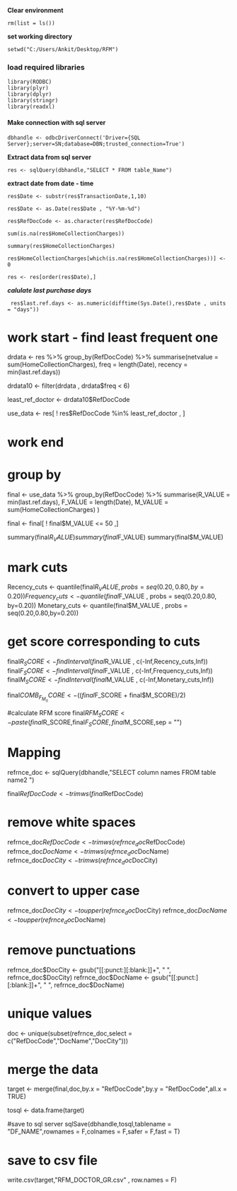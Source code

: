    __Clear environment__

    rm(list = ls())

   __set working directory__
   
    setwd("C:/Users/Ankit/Desktop/RFM")

   ### load required libraries

    library(RODBC)
    library(plyr)
    library(dplyr)
    library(stringr)
    library(readxl)

   #### Make connection with sql server

    dbhandle <- odbcDriverConnect('Driver={SQL Server};server=SN;database=DBN;trusted_connection=True')

 __Extract data from sql server__

    res <- sqlQuery(dbhandle,"SELECT * FROM table_Name")

__extract date from date - time__

    res$Date <- substr(res$TransactionDate,1,10)

    res$Date <- as.Date(res$Date , "%Y-%m-%d")

    res$RefDocCode <- as.character(res$RefDocCode)

    sum(is.na(res$HomeCollectionCharges))

    summary(res$HomeCollectionCharges)

    res$HomeCollectionCharges[which(is.na(res$HomeCollectionCharges))] <- 0

    res <- res[order(res$Date),]

   *__calulate last purchase days__*

     res$last.ref.days <- as.numeric(difftime(Sys.Date(),res$Date , units = "days"))

#  work start - find least frequent one

drdata <- res %>% group_by(RefDocCode) %>%
  summarise(netvalue = sum(HomeCollectionCharges),
            freq = length(Date),
            recency = min(last.ref.days))

drdata10 <- filter(drdata , drdata$freq < 6)

least_ref_doctor <- drdata10$RefDocCode

use_data <- res[ ! res$RefDocCode %in% least_ref_doctor ,  ]

# work end

# group by 
final <- use_data %>% group_by(RefDocCode) %>% 
  summarise(R_VALUE = min(last.ref.days),
            F_VALUE = length(Date),
    M_VALUE = sum(HomeCollectionCharges)
    )


final <- final[ ! final$M_VALUE <= 50 ,]

summary(final$R_VALUE)
summary(final$F_VALUE)
summary(final$M_VALUE)

# mark cuts
Recency_cuts <- quantile(final$R_VALUE , probs = seq(0.20 ,0.80 , by=0.20))
Frequency_cuts <- quantile(final$F_VALUE , probs = seq(0.20,0.80, by=0.20))
Monetary_cuts <- quantile(final$M_VALUE , probs = seq(0.20,0.80,by=0.20))

# get score corresponding to cuts
final$R_SCORE <- findInterval(final$R_VALUE , c(-Inf,Recency_cuts,Inf))
final$F_SCORE <- findInterval(final$F_VALUE , c(-Inf,Frequency_cuts,Inf))
final$M_SCORE <- findInterval(final$M_VALUE , c(-Inf,Monetary_cuts,Inf))

final$COMB_F_M_SCORE <- ((final$F_SCORE + final$M_SCORE)/2)

#calculate RFM score
final$RFM_SCORE <- paste(final$R_SCORE,final$F_SCORE,final$M_SCORE,sep = "")

#  Mapping 

refrnce_doc <- sqlQuery(dbhandle,"SELECT column names FROM
                        table name2 ")
 
final$RefDocCode <- trimws(final$RefDocCode)

# remove white spaces
refrnce_doc$RefDocCode <- trimws(refrnce_doc$RefDocCode)
refrnce_doc$DocName <- trimws(refrnce_doc$DocName)
refrnce_doc$DocCity <- trimws(refrnce_doc$DocCity)

# convert to upper case
refrnce_doc$DocCity <- toupper(refrnce_doc$DocCity)
refrnce_doc$DocName <- toupper(refrnce_doc$DocName)

# remove punctuations
refrnce_doc$DocCity <- gsub("[[:punct:][:blank:]]+", " ", refrnce_doc$DocCity)
refrnce_doc$DocName <- gsub("[[:punct:][:blank:]]+", " ", refrnce_doc$DocName)

# unique values
doc <- unique(subset(refrnce_doc,select = c("RefDocCode","DocName","DocCity")))

# merge the data
target <- merge(final,doc,by.x = "RefDocCode",by.y = "RefDocCode",all.x = TRUE)

tosql <- data.frame(target)

#save to sql server 
sqlSave(dbhandle,tosql,tablename = "DF_NAME",rownames = F,colnames = F,safer = F,fast = T)

# save to csv file
write.csv(target,"RFM_DOCTOR_GR.csv" , row.names = F)

